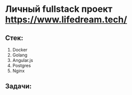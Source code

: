 # Личный fullstack проект  https://www.lifedream.tech/

## Стек:

1. Docker
2. Golang
3. Angular.js
4. Postgres
5. Nginx

## Задачи:
